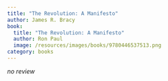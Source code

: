 ```yaml
---
title: "The Revolution: A Manifesto"
author: James R. Bracy
book:
  title: "The Revolution: A Manifesto"
  author: Ron Paul
  image: /resources/images/books/9780446537513.png
category: books
---
```


*no review*
